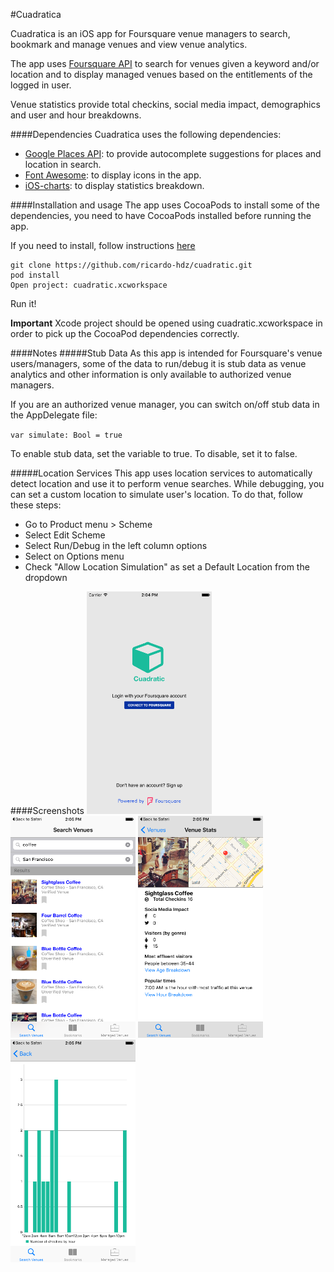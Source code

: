 #Cuadratica

Cuadratica is an iOS app for Foursquare venue managers to search, bookmark and manage venues and view venue analytics.

The app uses [Foursquare API](https://developer.foursquare.com/) to search for venues given a keyword and/or location and to display managed venues based on the entitlements of the logged in user.

Venue statistics provide total checkins, social media impact, demographics and user and hour breakdowns.

####Dependencies
Cuadratica uses the following dependencies:

- [Google Places API](https://developers.google.com/places/ios-api/start): to provide autocomplete suggestions for places and location in search.
- [Font Awesome](https://github.com/thii/FontAwesome.swift): to display icons in the app.
- [iOS-charts](https://github.com/danielgindi/ios-charts): to display statistics breakdown.

####Installation and usage
The app uses CocoaPods to install some of the dependencies, you need to have CocoaPods installed before running the app.

If you need to install, follow instructions [here](https://guides.cocoapods.org/using/getting-started.html)

```
git clone https://github.com/ricardo-hdz/cuadratic.git
pod install
Open project: cuadratic.xcworkspace
```
Run it!

**Important** Xcode project should be opened using cuadratic.xcworkspace in order to pick up the CocoaPod dependencies correctly.

####Notes
#####Stub Data
As this app is intended for Foursquare's venue users/managers, some of the  data to run/debug it is stub data as venue analytics and other information is only available to authorized venue managers.

If you are an authorized venue manager, you can switch on/off stub data in the AppDelegate file:

`var simulate: Bool = true`

To enable stub data, set the variable to true. To disable, set it to false.

#####Location Services
This app uses location services to automatically detect location and use it to perform venue searches. While debugging, you can set a custom location to simulate user's location. To do that, follow these steps:

- Go to Product menu > Scheme
- Select Edit Scheme
- Select Run/Debug in the left column options
- Select on Options menu
- Check "Allow Location Simulation" as set a Default Location from the dropdown

####Screenshots
<img src="https://github.com/ricardo-hdz/cuadratic/blob/master/readme_files/1.png" width="200">
<img src="https://github.com/ricardo-hdz/cuadratic/blob/master/readme_files/2.png" width="200">
<img src="https://github.com/ricardo-hdz/cuadratic/blob/master/readme_files/3.png" width="200">
<img src="https://github.com/ricardo-hdz/cuadratic/blob/master/readme_files/4.png" width="200">
